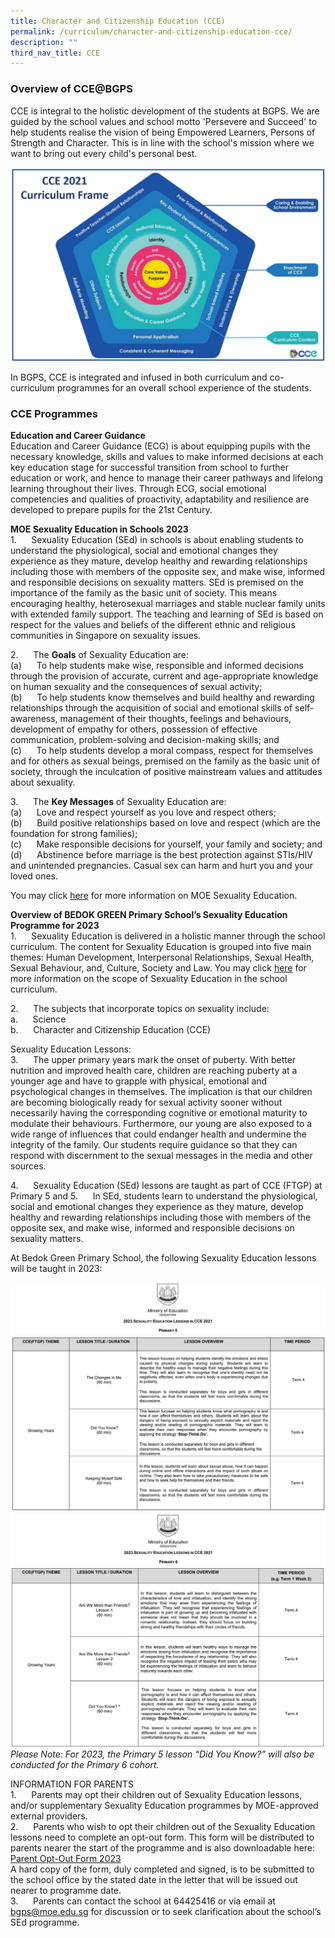 ```yaml
---
title: Character and Citizenship Education (CCE)
permalink: /curriculum/character-and-citizenship-education-cce/
description: ""
third_nav_title: CCE
---
```

### Overview of CCE@BGPS

CCE is integral to the holistic development of the students at BGPS. We are guided by the school values and school motto 'Persevere and Succeed' to help students realise the vision of being Empowered Learners, Persons of Strength and Character. This is in line with the school's mission where we want to bring out every child's personal best. <br>

![](/images/CCE%202021%20Curriculum%20Frame.png)

In BGPS, CCE is integrated and infused in both curriculum and co-curriculum programmes for an overall school experience of the students. 


### CCE Programmes
**Education and Career Guidance<br>**
Education and Career Guidance (ECG) is about equipping pupils with the necessary knowledge, skills and values to make informed decisions at each key education stage for successful transition from school to further education or work, and hence to manage their career pathways and lifelong learning throughout their lives. Through ECG, social emotional competencies and qualities of proactivity, adaptability and resilience are developed to prepare pupils for the 21st Century.

**MOE Sexuality Education in Schools 2023<br>**
1.      Sexuality Education (SEd) in schools is about enabling students to understand the physiological, social and emotional changes they experience as they mature, develop healthy and rewarding relationships including those with members of the opposite sex, and make wise, informed and responsible decisions on sexuality matters. SEd is premised on the importance of the family as the basic unit of society. This means encouraging healthy, heterosexual marriages and stable nuclear family units with extended family support. The teaching and learning of SEd is based on respect for the values and beliefs of the different ethnic and religious communities in Singapore on sexuality issues.

2.      The **Goals** of Sexuality Education are:<br>
(a)      To help students make wise, responsible and informed decisions through the provision of accurate, current and age-appropriate knowledge on human sexuality and the consequences of sexual activity;<br>
(b)      To help students know themselves and build healthy and rewarding relationships through the acquisition of social and emotional skills of self-awareness, management of their thoughts, feelings and behaviours, development of empathy for others, possession of effective communication, problem-solving and decision-making skills; and<br>
(c)      To help students develop a moral compass, respect for themselves and for others as sexual beings, premised on the family as the basic unit of society, through the inculcation of positive mainstream values and attitudes about sexuality.<br>

3.      The **Key Messages** of Sexuality Education are:<br>
(a)      Love and respect yourself as you love and respect others;<br>
(b)      Build positive relationships based on love and respect (which are the foundation for strong families);<br>
(c)      Make responsible decisions for yourself, your family and society; and<br>
(d)      Abstinence before marriage is the best protection against STIs/HIV and unintended pregnancies. Casual sex can harm and hurt you and your loved ones.<br>

You may click [here](https://go.gov.sg/moe-sexuality-education) for more information on MOE Sexuality Education.

        
**Overview of BEDOK GREEN Primary School’s Sexuality Education Programme for 2023**<br>
1.      Sexuality Education is delivered in a holistic manner through the school curriculum. The content for Sexuality Education is grouped into five main themes: Human Development, Interpersonal Relationships, Sexual Health, Sexual Behaviour, and, Culture, Society and Law. You may click [here](https://go.gov.sg/moe-sexuality-education-scope) for more information on the scope of Sexuality Education in the school curriculum.<br>

2.      The subjects that incorporate topics on sexuality include:<br>
a.      Science<br>
b.      Character and Citizenship Education (CCE)<br>

Sexuality Education Lessons:<br>
3.      The upper primary years mark the onset of puberty. With better nutrition and improved health care, children are reaching puberty at a younger age and have to grapple with physical, emotional and psychological changes in themselves. The implication is that our children are becoming biologically ready for sexual activity sooner without necessarily having the corresponding cognitive or emotional maturity to modulate their behaviours. Furthermore, our young are also exposed to a wide range of influences that could endanger health and undermine the integrity of the family. Our students require guidance so that they can respond with discernment to the sexual messages in the media and other sources.<br>

4.      Sexuality Education (SEd) lessons are taught as part of CCE (FTGP) at Primary 5 and 5.      In SEd, students learn to understand the physiological, social and emotional changes they experience as they mature, develop healthy and rewarding relationships including those with members of the opposite sex, and make wise, informed and responsible decisions on sexuality matters. 


At Bedok Green Primary School, the following Sexuality Education lessons will be taught in 2023:<br>

![](/images/2023%20SEd%201%20Updated.png)
![](/images/2023%20SEd%202%20Updated.png)<br>
![](/images/2023%20SEd%203%20Updated.png)
![](/images/2023%20SEd%205%20Updated.png)
*Please Note:
For 2023, the Primary 5 lesson “Did You Know?” will also be conducted for the Primary 6 cohort.* <br>

INFORMATION FOR PARENTS<br>
1.      Parents may opt their children out of Sexuality Education lessons, and/or supplementary Sexuality Education programmes by MOE-approved external providers.<br>
2.      Parents who wish to opt their children out of the Sexuality Education lessons need to complete an opt-out form. This form will be distributed to parents nearer the start of the programme and is also downloadable here: [Parent Opt-Out Form 2023](/files/Parent%20opt%20out%20form%202023.pdf)<br>
A hard copy of the form, duly completed and signed, is to be submitted to the school office by the stated date in the letter that will be issued out nearer to programme date.<br>
3.      Parents can contact the school at 64425416 or via email at bgps@moe.edu.sg for discussion or to seek clarification about the school’s SEd programme.



